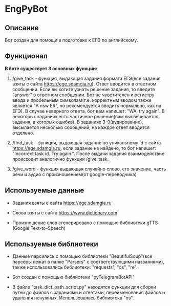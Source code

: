 # EngPyBot

## Описание

Бот создан для помощи в подготовке к ЕГЭ по английскому.

## Функционал

**В  боте существует 3 основных функции:**

1. /give_task - функция, выдающая задания формата ЕГЭ(все задания взяты с сайта https://ege.sdamgia.ru). 
Ответ вводится в ответном сообщении. Если вы хотите узнать решение задания, то введите "answer" в ответном сообщении. 
Бот не чувстителен к регистру ввода и пробельным символам(т.е. корректным вводом также является "A nsw ER", но рекомендуется вводить нормально, как на ЕГЭ). 
В случае неверного ответа, бот вам напишет: "WA, try again". 
В некоторых заданиях есть частичное решение(вам высвечивается задания, в которых ошибка).
В заданиях 3-9(аудирование), высылается несколько сообщений, на каждое ответ вводится отдельно.

2. /find_task - функция, выдающая задание по уникальному id с сайта https://ege.sdamgia.ru, 
если задание не найдено, то бот напишет: "Incorrect task id. Try again.". 
После выдачи задания взаимодействие происходит аналогично функции /give_task.

3. /give_word - функция выдающая случайно слово, его значение, часть речи и аудио с произношением(от google-переводчика)

## Используемые данные

- Задания взяты с сайта https://ege.sdamgia.ru

- Слова взяты с сайта https://www.dictionary.com

- Произношение слов сгенерировано с помощью библиотеки gTTS (Google Text-to-Speech)

## Используемые библиотеки

- Данные парсились с помощью библиотеки "BeautifulSoup"(все парсеры лежат в папке "Parsers" с соответствующими названиями),
также использовались библиотеки: "requests", "os", "re".

- Бот создан с помощью библиотеки "pyTelegramBotAPI"

- В файле "task_dict_path_script.py" находятся функции для сборки путей до файлов с заданиями и ответами, переименования файлов и удаления ненужных.
Использовалась библиотека "os".
